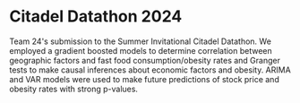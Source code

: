 # Citadel Datathon 2024
Team 24's submission to the Summer Invitational Citadel Datathon. We employed a gradient boosted models to determine correlation between geographic factors and fast food consumption/obesity rates and Granger tests to make causal inferences about economic factors and obesity. ARIMA and VAR models were used to make future predictions of stock price and obesity rates with strong p-values.
